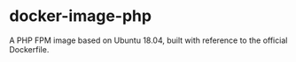 # docker-image-php
A PHP FPM image based on Ubuntu 18.04, built with reference to the official Dockerfile.
